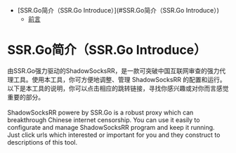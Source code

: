 <!-- vim-markdown-toc GFM -->

* [SSR.Go简介（SSR.Go Introduce）](#SSR.Go简介（SSR.Go Introduce）)
    * [前言](Preface)

<!-- vim-markdown-toc -->

# SSR.Go简介（SSR.Go Introduce）
由SSR.Go强力驱动的ShadowSocksRR，是一款可突破中国互联网审查的强力代理工具。使用本工具，你可方便地调整、管理 ShadowSocksRR 的配置和运行。以下是本工具的说明，你可以点击相应的跳转链接，寻找你感兴趣或对你而言感觉重要的部分。
<br />
<br />
ShadowSocksRR powere by SSR.Go is a robust proxy which can breakthrough Chinese internet censorship. You can use it easily to configurate and manage ShadowSocksRR program and keep it running. Just click urls which interested or important for you and they construct to descriptions of this tool.
<br />
<br />
